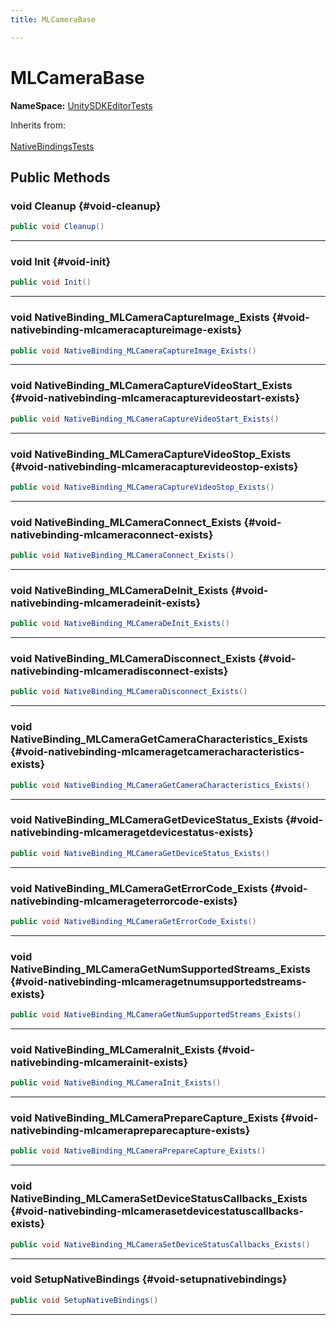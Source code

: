 ```yaml
---
title: MLCameraBase

---
```


# MLCameraBase



**NameSpace:** 
[UnitySDKEditorTests](/unity-api/api/UnitySDKEditorTests/UnitySDKEditorTests.md) 





Inherits from: <br></br>[NativeBindingsTests](/unity-api/api/UnitySDKEditorTests/UnitySDKEditorTests.NativeBindingsTests.md)




## Public Methods

### void Cleanup {#void-cleanup}

```csharp
public void Cleanup()
```






-----------

### void Init {#void-init}

```csharp
public void Init()
```






-----------

### void NativeBinding_MLCameraCaptureImage_Exists {#void-nativebinding-mlcameracaptureimage-exists}

```csharp
public void NativeBinding_MLCameraCaptureImage_Exists()
```






-----------

### void NativeBinding_MLCameraCaptureVideoStart_Exists {#void-nativebinding-mlcameracapturevideostart-exists}

```csharp
public void NativeBinding_MLCameraCaptureVideoStart_Exists()
```






-----------

### void NativeBinding_MLCameraCaptureVideoStop_Exists {#void-nativebinding-mlcameracapturevideostop-exists}

```csharp
public void NativeBinding_MLCameraCaptureVideoStop_Exists()
```






-----------

### void NativeBinding_MLCameraConnect_Exists {#void-nativebinding-mlcameraconnect-exists}

```csharp
public void NativeBinding_MLCameraConnect_Exists()
```






-----------

### void NativeBinding_MLCameraDeInit_Exists {#void-nativebinding-mlcameradeinit-exists}

```csharp
public void NativeBinding_MLCameraDeInit_Exists()
```






-----------

### void NativeBinding_MLCameraDisconnect_Exists {#void-nativebinding-mlcameradisconnect-exists}

```csharp
public void NativeBinding_MLCameraDisconnect_Exists()
```






-----------

### void NativeBinding_MLCameraGetCameraCharacteristics_Exists {#void-nativebinding-mlcameragetcameracharacteristics-exists}

```csharp
public void NativeBinding_MLCameraGetCameraCharacteristics_Exists()
```






-----------

### void NativeBinding_MLCameraGetDeviceStatus_Exists {#void-nativebinding-mlcameragetdevicestatus-exists}

```csharp
public void NativeBinding_MLCameraGetDeviceStatus_Exists()
```






-----------

### void NativeBinding_MLCameraGetErrorCode_Exists {#void-nativebinding-mlcamerageterrorcode-exists}

```csharp
public void NativeBinding_MLCameraGetErrorCode_Exists()
```






-----------

### void NativeBinding_MLCameraGetNumSupportedStreams_Exists {#void-nativebinding-mlcameragetnumsupportedstreams-exists}

```csharp
public void NativeBinding_MLCameraGetNumSupportedStreams_Exists()
```






-----------

### void NativeBinding_MLCameraInit_Exists {#void-nativebinding-mlcamerainit-exists}

```csharp
public void NativeBinding_MLCameraInit_Exists()
```






-----------

### void NativeBinding_MLCameraPrepareCapture_Exists {#void-nativebinding-mlcamerapreparecapture-exists}

```csharp
public void NativeBinding_MLCameraPrepareCapture_Exists()
```






-----------

### void NativeBinding_MLCameraSetDeviceStatusCallbacks_Exists {#void-nativebinding-mlcamerasetdevicestatuscallbacks-exists}

```csharp
public void NativeBinding_MLCameraSetDeviceStatusCallbacks_Exists()
```






-----------

### void SetupNativeBindings {#void-setupnativebindings}

```csharp
public void SetupNativeBindings()
```






-----------

